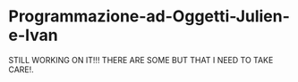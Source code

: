 # Programmazione-ad-Oggetti-Julien-e-Ivan

STILL WORKING ON IT!!! THERE ARE SOME BUT THAT I NEED TO TAKE CARE!.

